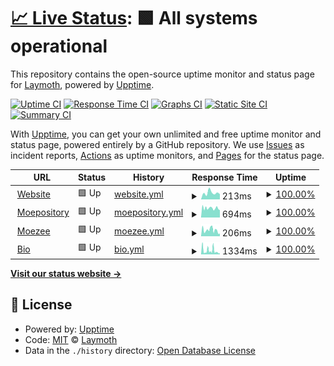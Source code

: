 # [📈 Live Status](https://status.laymoth.dev): <!--live status--> **🟩 All systems operational**

This repository contains the open-source uptime monitor and status page for [Laymoth](laymoth.dev), powered by [Upptime](https://github.com/upptime/upptime).

[![Uptime CI](https://github.com/laymoth/status/workflows/Uptime%20CI/badge.svg)](https://github.com/laymoth/status/actions?query=workflow%3A%22Uptime+CI%22)
[![Response Time CI](https://github.com/laymoth/status/workflows/Response%20Time%20CI/badge.svg)](https://github.com/laymoth/status/actions?query=workflow%3A%22Response+Time+CI%22)
[![Graphs CI](https://github.com/laymoth/status/workflows/Graphs%20CI/badge.svg)](https://github.com/laymoth/status/actions?query=workflow%3A%22Graphs+CI%22)
[![Static Site CI](https://github.com/laymoth/status/workflows/Static%20Site%20CI/badge.svg)](https://github.com/laymoth/status/actions?query=workflow%3A%22Static+Site+CI%22)
[![Summary CI](https://github.com/laymoth/status/workflows/Summary%20CI/badge.svg)](https://github.com/laymoth/status/actions?query=workflow%3A%22Summary+CI%22)

With [Upptime](https://upptime.js.org), you can get your own unlimited and free uptime monitor and status page, powered entirely by a GitHub repository. We use [Issues](https://github.com/laymoth/status/issues) as incident reports, [Actions](https://github.com/laymoth/status/actions) as uptime monitors, and [Pages](https://status.laymoth.dev) for the status page.

<!--start: status pages-->
<!-- This summary is generated by Upptime (https://github.com/upptime/upptime) -->
<!-- Do not edit this manually, your changes will be overwritten -->
<!-- prettier-ignore -->
| URL | Status | History | Response Time | Uptime |
| --- | ------ | ------- | ------------- | ------ |
| <img alt="" src="https://favicons.githubusercontent.com/laymoth.dev" height="13"> [Website](https://laymoth.dev) | 🟩 Up | [website.yml](https://github.com/laymoth/status/commits/HEAD/history/website.yml) | <details><summary><img alt="Response time graph" src="./graphs/website/response-time-week.png" height="20"> 213ms</summary><br><a href="https://status.laymoth.dev/history/website"><img alt="Response time 213" src="https://img.shields.io/endpoint?url=https%3A%2F%2Fraw.githubusercontent.com%2Flaymoth%2Fstatus%2FHEAD%2Fapi%2Fwebsite%2Fresponse-time.json"></a><br><a href="https://status.laymoth.dev/history/website"><img alt="24-hour response time 213" src="https://img.shields.io/endpoint?url=https%3A%2F%2Fraw.githubusercontent.com%2Flaymoth%2Fstatus%2FHEAD%2Fapi%2Fwebsite%2Fresponse-time-day.json"></a><br><a href="https://status.laymoth.dev/history/website"><img alt="7-day response time 213" src="https://img.shields.io/endpoint?url=https%3A%2F%2Fraw.githubusercontent.com%2Flaymoth%2Fstatus%2FHEAD%2Fapi%2Fwebsite%2Fresponse-time-week.json"></a><br><a href="https://status.laymoth.dev/history/website"><img alt="30-day response time 213" src="https://img.shields.io/endpoint?url=https%3A%2F%2Fraw.githubusercontent.com%2Flaymoth%2Fstatus%2FHEAD%2Fapi%2Fwebsite%2Fresponse-time-month.json"></a><br><a href="https://status.laymoth.dev/history/website"><img alt="1-year response time 213" src="https://img.shields.io/endpoint?url=https%3A%2F%2Fraw.githubusercontent.com%2Flaymoth%2Fstatus%2FHEAD%2Fapi%2Fwebsite%2Fresponse-time-year.json"></a></details> | <details><summary><a href="https://status.laymoth.dev/history/website">100.00%</a></summary><a href="https://status.laymoth.dev/history/website"><img alt="All-time uptime 100.00%" src="https://img.shields.io/endpoint?url=https%3A%2F%2Fraw.githubusercontent.com%2Flaymoth%2Fstatus%2FHEAD%2Fapi%2Fwebsite%2Fuptime.json"></a><br><a href="https://status.laymoth.dev/history/website"><img alt="24-hour uptime 100.00%" src="https://img.shields.io/endpoint?url=https%3A%2F%2Fraw.githubusercontent.com%2Flaymoth%2Fstatus%2FHEAD%2Fapi%2Fwebsite%2Fuptime-day.json"></a><br><a href="https://status.laymoth.dev/history/website"><img alt="7-day uptime 100.00%" src="https://img.shields.io/endpoint?url=https%3A%2F%2Fraw.githubusercontent.com%2Flaymoth%2Fstatus%2FHEAD%2Fapi%2Fwebsite%2Fuptime-week.json"></a><br><a href="https://status.laymoth.dev/history/website"><img alt="30-day uptime 100.00%" src="https://img.shields.io/endpoint?url=https%3A%2F%2Fraw.githubusercontent.com%2Flaymoth%2Fstatus%2FHEAD%2Fapi%2Fwebsite%2Fuptime-month.json"></a><br><a href="https://status.laymoth.dev/history/website"><img alt="1-year uptime 100.00%" src="https://img.shields.io/endpoint?url=https%3A%2F%2Fraw.githubusercontent.com%2Flaymoth%2Fstatus%2FHEAD%2Fapi%2Fwebsite%2Fuptime-year.json"></a></details>
| <img alt="" src="https://favicons.githubusercontent.com/pkgs.moezee.space" height="13"> [Moepository](https://pkgs.moezee.space) | 🟩 Up | [moepository.yml](https://github.com/laymoth/status/commits/HEAD/history/moepository.yml) | <details><summary><img alt="Response time graph" src="./graphs/moepository/response-time-week.png" height="20"> 694ms</summary><br><a href="https://status.laymoth.dev/history/moepository"><img alt="Response time 694" src="https://img.shields.io/endpoint?url=https%3A%2F%2Fraw.githubusercontent.com%2Flaymoth%2Fstatus%2FHEAD%2Fapi%2Fmoepository%2Fresponse-time.json"></a><br><a href="https://status.laymoth.dev/history/moepository"><img alt="24-hour response time 694" src="https://img.shields.io/endpoint?url=https%3A%2F%2Fraw.githubusercontent.com%2Flaymoth%2Fstatus%2FHEAD%2Fapi%2Fmoepository%2Fresponse-time-day.json"></a><br><a href="https://status.laymoth.dev/history/moepository"><img alt="7-day response time 694" src="https://img.shields.io/endpoint?url=https%3A%2F%2Fraw.githubusercontent.com%2Flaymoth%2Fstatus%2FHEAD%2Fapi%2Fmoepository%2Fresponse-time-week.json"></a><br><a href="https://status.laymoth.dev/history/moepository"><img alt="30-day response time 694" src="https://img.shields.io/endpoint?url=https%3A%2F%2Fraw.githubusercontent.com%2Flaymoth%2Fstatus%2FHEAD%2Fapi%2Fmoepository%2Fresponse-time-month.json"></a><br><a href="https://status.laymoth.dev/history/moepository"><img alt="1-year response time 694" src="https://img.shields.io/endpoint?url=https%3A%2F%2Fraw.githubusercontent.com%2Flaymoth%2Fstatus%2FHEAD%2Fapi%2Fmoepository%2Fresponse-time-year.json"></a></details> | <details><summary><a href="https://status.laymoth.dev/history/moepository">100.00%</a></summary><a href="https://status.laymoth.dev/history/moepository"><img alt="All-time uptime 100.00%" src="https://img.shields.io/endpoint?url=https%3A%2F%2Fraw.githubusercontent.com%2Flaymoth%2Fstatus%2FHEAD%2Fapi%2Fmoepository%2Fuptime.json"></a><br><a href="https://status.laymoth.dev/history/moepository"><img alt="24-hour uptime 100.00%" src="https://img.shields.io/endpoint?url=https%3A%2F%2Fraw.githubusercontent.com%2Flaymoth%2Fstatus%2FHEAD%2Fapi%2Fmoepository%2Fuptime-day.json"></a><br><a href="https://status.laymoth.dev/history/moepository"><img alt="7-day uptime 100.00%" src="https://img.shields.io/endpoint?url=https%3A%2F%2Fraw.githubusercontent.com%2Flaymoth%2Fstatus%2FHEAD%2Fapi%2Fmoepository%2Fuptime-week.json"></a><br><a href="https://status.laymoth.dev/history/moepository"><img alt="30-day uptime 100.00%" src="https://img.shields.io/endpoint?url=https%3A%2F%2Fraw.githubusercontent.com%2Flaymoth%2Fstatus%2FHEAD%2Fapi%2Fmoepository%2Fuptime-month.json"></a><br><a href="https://status.laymoth.dev/history/moepository"><img alt="1-year uptime 100.00%" src="https://img.shields.io/endpoint?url=https%3A%2F%2Fraw.githubusercontent.com%2Flaymoth%2Fstatus%2FHEAD%2Fapi%2Fmoepository%2Fuptime-year.json"></a></details>
| <img alt="" src="https://favicons.githubusercontent.com/moezee.space" height="13"> [Moezee](https://moezee.space) | 🟩 Up | [moezee.yml](https://github.com/laymoth/status/commits/HEAD/history/moezee.yml) | <details><summary><img alt="Response time graph" src="./graphs/moezee/response-time-week.png" height="20"> 206ms</summary><br><a href="https://status.laymoth.dev/history/moezee"><img alt="Response time 206" src="https://img.shields.io/endpoint?url=https%3A%2F%2Fraw.githubusercontent.com%2Flaymoth%2Fstatus%2FHEAD%2Fapi%2Fmoezee%2Fresponse-time.json"></a><br><a href="https://status.laymoth.dev/history/moezee"><img alt="24-hour response time 206" src="https://img.shields.io/endpoint?url=https%3A%2F%2Fraw.githubusercontent.com%2Flaymoth%2Fstatus%2FHEAD%2Fapi%2Fmoezee%2Fresponse-time-day.json"></a><br><a href="https://status.laymoth.dev/history/moezee"><img alt="7-day response time 206" src="https://img.shields.io/endpoint?url=https%3A%2F%2Fraw.githubusercontent.com%2Flaymoth%2Fstatus%2FHEAD%2Fapi%2Fmoezee%2Fresponse-time-week.json"></a><br><a href="https://status.laymoth.dev/history/moezee"><img alt="30-day response time 206" src="https://img.shields.io/endpoint?url=https%3A%2F%2Fraw.githubusercontent.com%2Flaymoth%2Fstatus%2FHEAD%2Fapi%2Fmoezee%2Fresponse-time-month.json"></a><br><a href="https://status.laymoth.dev/history/moezee"><img alt="1-year response time 206" src="https://img.shields.io/endpoint?url=https%3A%2F%2Fraw.githubusercontent.com%2Flaymoth%2Fstatus%2FHEAD%2Fapi%2Fmoezee%2Fresponse-time-year.json"></a></details> | <details><summary><a href="https://status.laymoth.dev/history/moezee">100.00%</a></summary><a href="https://status.laymoth.dev/history/moezee"><img alt="All-time uptime 100.00%" src="https://img.shields.io/endpoint?url=https%3A%2F%2Fraw.githubusercontent.com%2Flaymoth%2Fstatus%2FHEAD%2Fapi%2Fmoezee%2Fuptime.json"></a><br><a href="https://status.laymoth.dev/history/moezee"><img alt="24-hour uptime 100.00%" src="https://img.shields.io/endpoint?url=https%3A%2F%2Fraw.githubusercontent.com%2Flaymoth%2Fstatus%2FHEAD%2Fapi%2Fmoezee%2Fuptime-day.json"></a><br><a href="https://status.laymoth.dev/history/moezee"><img alt="7-day uptime 100.00%" src="https://img.shields.io/endpoint?url=https%3A%2F%2Fraw.githubusercontent.com%2Flaymoth%2Fstatus%2FHEAD%2Fapi%2Fmoezee%2Fuptime-week.json"></a><br><a href="https://status.laymoth.dev/history/moezee"><img alt="30-day uptime 100.00%" src="https://img.shields.io/endpoint?url=https%3A%2F%2Fraw.githubusercontent.com%2Flaymoth%2Fstatus%2FHEAD%2Fapi%2Fmoezee%2Fuptime-month.json"></a><br><a href="https://status.laymoth.dev/history/moezee"><img alt="1-year uptime 100.00%" src="https://img.shields.io/endpoint?url=https%3A%2F%2Fraw.githubusercontent.com%2Flaymoth%2Fstatus%2FHEAD%2Fapi%2Fmoezee%2Fuptime-year.json"></a></details>
| <img alt="" src="https://favicons.githubusercontent.com/xdeveryti.me" height="13"> [Bio](https://xdeveryti.me) | 🟩 Up | [bio.yml](https://github.com/laymoth/status/commits/HEAD/history/bio.yml) | <details><summary><img alt="Response time graph" src="./graphs/bio/response-time-week.png" height="20"> 1334ms</summary><br><a href="https://status.laymoth.dev/history/bio"><img alt="Response time 1334" src="https://img.shields.io/endpoint?url=https%3A%2F%2Fraw.githubusercontent.com%2Flaymoth%2Fstatus%2FHEAD%2Fapi%2Fbio%2Fresponse-time.json"></a><br><a href="https://status.laymoth.dev/history/bio"><img alt="24-hour response time 1334" src="https://img.shields.io/endpoint?url=https%3A%2F%2Fraw.githubusercontent.com%2Flaymoth%2Fstatus%2FHEAD%2Fapi%2Fbio%2Fresponse-time-day.json"></a><br><a href="https://status.laymoth.dev/history/bio"><img alt="7-day response time 1334" src="https://img.shields.io/endpoint?url=https%3A%2F%2Fraw.githubusercontent.com%2Flaymoth%2Fstatus%2FHEAD%2Fapi%2Fbio%2Fresponse-time-week.json"></a><br><a href="https://status.laymoth.dev/history/bio"><img alt="30-day response time 1334" src="https://img.shields.io/endpoint?url=https%3A%2F%2Fraw.githubusercontent.com%2Flaymoth%2Fstatus%2FHEAD%2Fapi%2Fbio%2Fresponse-time-month.json"></a><br><a href="https://status.laymoth.dev/history/bio"><img alt="1-year response time 1334" src="https://img.shields.io/endpoint?url=https%3A%2F%2Fraw.githubusercontent.com%2Flaymoth%2Fstatus%2FHEAD%2Fapi%2Fbio%2Fresponse-time-year.json"></a></details> | <details><summary><a href="https://status.laymoth.dev/history/bio">100.00%</a></summary><a href="https://status.laymoth.dev/history/bio"><img alt="All-time uptime 100.00%" src="https://img.shields.io/endpoint?url=https%3A%2F%2Fraw.githubusercontent.com%2Flaymoth%2Fstatus%2FHEAD%2Fapi%2Fbio%2Fuptime.json"></a><br><a href="https://status.laymoth.dev/history/bio"><img alt="24-hour uptime 100.00%" src="https://img.shields.io/endpoint?url=https%3A%2F%2Fraw.githubusercontent.com%2Flaymoth%2Fstatus%2FHEAD%2Fapi%2Fbio%2Fuptime-day.json"></a><br><a href="https://status.laymoth.dev/history/bio"><img alt="7-day uptime 100.00%" src="https://img.shields.io/endpoint?url=https%3A%2F%2Fraw.githubusercontent.com%2Flaymoth%2Fstatus%2FHEAD%2Fapi%2Fbio%2Fuptime-week.json"></a><br><a href="https://status.laymoth.dev/history/bio"><img alt="30-day uptime 100.00%" src="https://img.shields.io/endpoint?url=https%3A%2F%2Fraw.githubusercontent.com%2Flaymoth%2Fstatus%2FHEAD%2Fapi%2Fbio%2Fuptime-month.json"></a><br><a href="https://status.laymoth.dev/history/bio"><img alt="1-year uptime 100.00%" src="https://img.shields.io/endpoint?url=https%3A%2F%2Fraw.githubusercontent.com%2Flaymoth%2Fstatus%2FHEAD%2Fapi%2Fbio%2Fuptime-year.json"></a></details>

<!--end: status pages-->

[**Visit our status website →**](https://status.laymoth.dev)

## 📄 License

- Powered by: [Upptime](https://github.com/upptime/upptime)
- Code: [MIT](./LICENSE) © [Laymoth](laymoth.dev)
- Data in the `./history` directory: [Open Database License](https://opendatacommons.org/licenses/odbl/1-0/)
